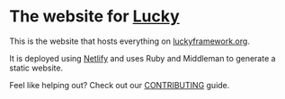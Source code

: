 # The website for [Lucky](https://luckyframework.org)

This is the website that hosts everything on [luckyframework.org](https://luckyframework.org).

It is deployed using [Netlify](https://netflify.com) and uses Ruby and Middleman
to generate a static website.

Feel like helping out? Check out our [CONTRIBUTING](CONTRIBUTING.md) guide.
